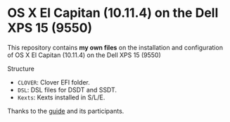 # OS X El Capitan (10.11.4) on the Dell XPS 15 (9550)
This repository contains **my own files** on the installation and configuration of OS X El Capitan (10.11.4) on the Dell XPS 15 (9550)

Structure
* `CLOVER`: Clover EFI folder.
* `DSL`: DSL files for DSDT and SSDT.
* `Kexts`: Kexts installed in S/L/E.

Thanks to the [guide][1] and its participants.

[1]:	http://www.tonymacx86.com/threads/guide-wip-dell-xps-15-9550-skylake-gtx960m-ssd-via-clover-uefi.192598/